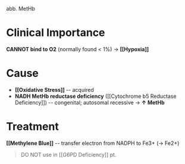 abb. MetHb

# Clinical Importance
**CANNOT bind to O2** (normally found < 1%) → **[[Hypoxia]]**

# Cause
- **[[Oxidative Stress]]** -- acquired
- **NADH MetHb reductase deficiency** ([[Cytochrome b5 Reductase Deficiency]]) -- congenital; autosomal recessive 
→ **↑ MetHb**

# Treatment       
**[[Methylene Blue]]** -- transfer electron from NADPH to Fe3+ (→ Fe2+)
        
> DO NOT use in [[G6PD Deficiency]] pt.